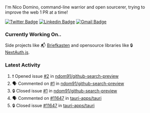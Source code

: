 
I'm Nico Domino, command-line warrior and open sourcerer, trying to improve the web 1 PR at a time!

[![Twitter Badge](https://img.shields.io/badge/-@ndom91-1ca0f1?style=flat-square&labelColor=1ca0f1&logo=twitter&logoColor=white&link=https://twitter.com/ndom91)](https://twitter.com/ndom91) [![Linkedin Badge](https://img.shields.io/badge/-ndom91-blue?style=flat-square&logo=Linkedin&logoColor=white&link=https://www.linkedin.com/in/ndom91/)](https://www.linkedin.com/in/ndom91/) [![Gmail Badge](https://img.shields.io/badge/-yo@ndo.dev-c14438?style=flat-square&logo=mail.ru&logoColor=white&link=mailto:yo@ndo.dev)](mailto:yo@ndo.dev)

### Currently Working On..

Side projects like 📬 [Briefkasten](https://briefkastenhq.com) and opensource libraries like 🔒 [NextAuth.js](https://github.com/nextauthjs/next-auth).

<!--START_SECTION_PROFILE_VIEWS:readme-info-->
<!--END_SECTION_PROFILE_VIEWS:readme-info-->

<!--START_SECTION_DAILY_COMMIT:readme-info-->
<!--END_SECTION_DAILY_COMMIT:readme-info-->

<!--START_SECTION_WEEKLY_COMMIT:readme-info-->
<!--END_SECTION_WEEKLY_COMMIT:readme-info-->

### Latest Activity

<!--START_SECTION:activity-->
1. ❗ Opened issue [#2](https://github.com/ndom91/github-search-preview/issues/2) in [ndom91/github-search-preview](https://github.com/ndom91/github-search-preview)
2. 🗣 Commented on [#1](https://github.com/ndom91/github-search-preview/issues/1#issuecomment-2468891835) in [ndom91/github-search-preview](https://github.com/ndom91/github-search-preview)
3. 🔒 Closed issue [#1](https://github.com/ndom91/github-search-preview/issues/1) in [ndom91/github-search-preview](https://github.com/ndom91/github-search-preview)
4. 🗣 Commented on [#11647](https://github.com/tauri-apps/tauri/issues/11647#issuecomment-2468687350) in [tauri-apps/tauri](https://github.com/tauri-apps/tauri)
5. 🔒 Closed issue [#11647](https://github.com/tauri-apps/tauri/issues/11647) in [tauri-apps/tauri](https://github.com/tauri-apps/tauri)
<!--END_SECTION:activity-->
